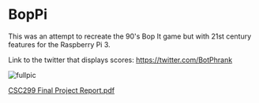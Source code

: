 # BopPi
This was an attempt to recreate the 90's Bop It game but with 21st century features for the Raspberry Pi 3.

Link to the twitter that displays scores: https://twitter.com/BotPhrank


![fullpic](https://user-images.githubusercontent.com/28155935/55992181-9311fc00-5c71-11e9-9ea7-071dfa988cab.PNG)

[CSC299 Final Project Report.pdf](https://github.com/phrisky-phrank/BopPi/files/3070526/CSC299.Final.Project.Report.pdf)

